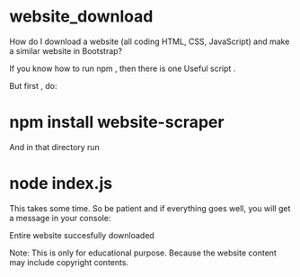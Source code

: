 # website_download
How do I download a website (all coding HTML, CSS, JavaScript) and make a similar website in Bootstrap?


If you know how to run npm , then there is one Useful script .

But first , do:

# npm install website-scraper

And in that directory run

# node index.js

This takes some time. So be patient and if everything goes well, you will get a message in your console:

Entire website succesfully downloaded

Note: This is only for educational purpose. Because the website content may include copyright contents.
